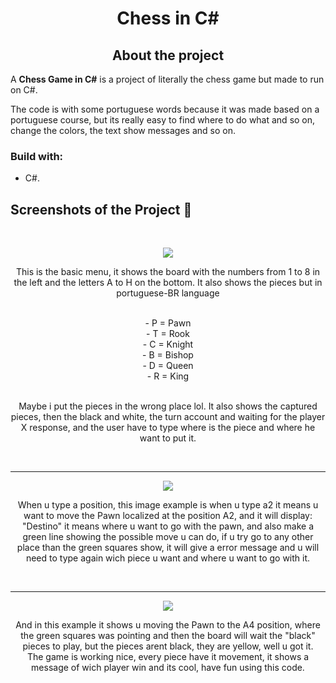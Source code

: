 <div align='center'>
  <h1>Chess in C#</h1>
</div>

<div align='center'>
  <h2>About the project</h2>
</div>


  <p>A <b>Chess Game in C#</b> is a project of literally the chess game but made to run on C#.</p>
  <p>The code is with some portuguese words because it was made based on a portuguese course, but its really easy to find where to do what and so on, change the colors, the text show messages and so on.</p>

<h3>Build with:</h3>

- C#. <br>

<h2>Screenshots of the Project 📸</h2>
<br>

<div align='center'>

<img src='https://user-images.githubusercontent.com/116752330/232573292-868288bd-547a-4865-9ba2-551e652ebf62.png'/><br>
<p align='center'>This is the basic menu, it shows the board with the numbers from 1 to 8 in the left and the letters A to H on the bottom. It also shows the pieces but in portuguese-BR language</p><br>
<div align='center'>
- P = Pawn<br>
- T = Rook<br>
- C = Knight<br>
- B = Bishop<br>
- D = Queen<br>
- R = King<br>
</div><br>
<p align='center'>Maybe i put the pieces in the wrong place lol. It also shows the captured pieces, then the black and white, the turn account and waiting for the player X response, and the user have to type where is the piece and where he want to put it.</p>

<br><hr>

<img src='https://user-images.githubusercontent.com/116752330/232573296-5a85424c-aca7-4c67-ab72-4c6cabb46a00.png'/>
<p align='center'>When u type a position, this image example is when u type a2 it means u want to move the Pawn localized at the position A2, and it will display: "Destino" it means where u want to go with the pawn, and also make a green line showing the possible move u can do, if u try go to any other place than the green squares show, it will give a error message and u will need to type again wich piece u want and where u want to go with it.</p>
<br><hr>

<img src='https://user-images.githubusercontent.com/116752330/232573300-b56334a7-6c38-4693-a65b-a81a20b3a6ad.png'/>
<p align='center'>And in this example it shows u moving the Pawn to the A4 position, where the green squares was pointing and then the board will wait the "black" pieces to play, but the pieces arent black, they are yellow, well u got it.<br>The game is working nice, every piece have it movement, it shows a message of wich player win and its cool, have fun using this code.</p>
<br>
</div>
